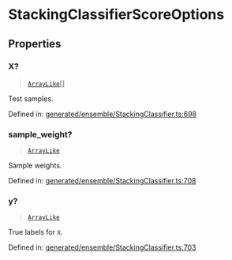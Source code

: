 # StackingClassifierScoreOptions

## Properties

### X?

> [`ArrayLike`](../types/ArrayLike.md)[]

Test samples.

Defined in:  [generated/ensemble/StackingClassifier.ts:698](https://github.com/transitive-bullshit/scikit-learn-ts/blob/122b3c0/packages/sklearn/src/generated/ensemble/StackingClassifier.ts#L698)

### sample\_weight?

> [`ArrayLike`](../types/ArrayLike.md)

Sample weights.

Defined in:  [generated/ensemble/StackingClassifier.ts:708](https://github.com/transitive-bullshit/scikit-learn-ts/blob/122b3c0/packages/sklearn/src/generated/ensemble/StackingClassifier.ts#L708)

### y?

> [`ArrayLike`](../types/ArrayLike.md)

True labels for `X`.

Defined in:  [generated/ensemble/StackingClassifier.ts:703](https://github.com/transitive-bullshit/scikit-learn-ts/blob/122b3c0/packages/sklearn/src/generated/ensemble/StackingClassifier.ts#L703)
